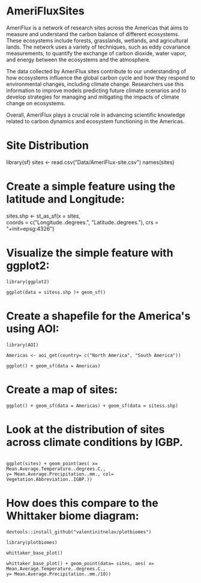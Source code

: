 # AmeriFluxSites

AmeriFlux is a network of research sites across the Americas that aims to measure and understand the carbon balance of different ecosystems. These ecosystems include forests, grasslands, wetlands, and agricultural lands. The network uses a variety of techniques, such as eddy covariance measurements, to quantify the exchange of carbon dioxide, water vapor, and energy between the ecosystems and the atmosphere.

The data collected by AmeriFlux sites contribute to our understanding of how ecosystems influence the global carbon cycle and how they respond to environmental changes, including climate change. Researchers use this information to improve models predicting future climate scenarios and to develop strategies for managing and mitigating the impacts of climate change on ecosystems.

Overall, AmeriFlux plays a crucial role in advancing scientific knowledge related to carbon dynamics and ecosystem functioning in the Americas. 

# Site Distribution

library(sf)
sites <- read.csv("Data/AmeriFlux-site.csv")
names(sites)

# Create a simple feature using the latitude and Longitude:
sites.shp <- st_as_sf(x = sites,                         
           coords = c("Longitude..degrees.",  "Latitude..degrees."),
           crs = "+init=epsg:4326")

                     
# Visualize the simple feature with ggplot2:
```{r, include=T}
library(ggplot2)

ggplot(data = sitess.shp )+ geom_sf()

```
 
# Create a shapefile for the America's using AOI:

```{r, include=T}
library(AOI)

Americas <- aoi_get(country= c("North America", "South America"))

ggplot() + geom_sf(data = Americas)

```

# Create a map of sites: 
```{r, include=T}
ggplot() + geom_sf(data = Americas) + geom_sf(data = sitess.shp) 
```

# Look at the distribution of sites across climate conditions by IGBP.

```{r}

ggplot(sites) + geom_point(aes( x= Mean.Average.Temperature..degrees.C.,
y= Mean.Average.Precipitation..mm., col= Vegetation.Abbreviation..IGBP.))

```

# How does this compare to the Whittaker biome diagram: 

```{r}
devtools::install_github("valentinitnelav/plotbiomes")

library(plotbiomes)

whittaker_base_plot()

whittaker_base_plot() + geom_point(data= sites, aes( x= Mean.Average.Temperature..degrees.C.,
y= Mean.Average.Precipitation..mm./10))
```

